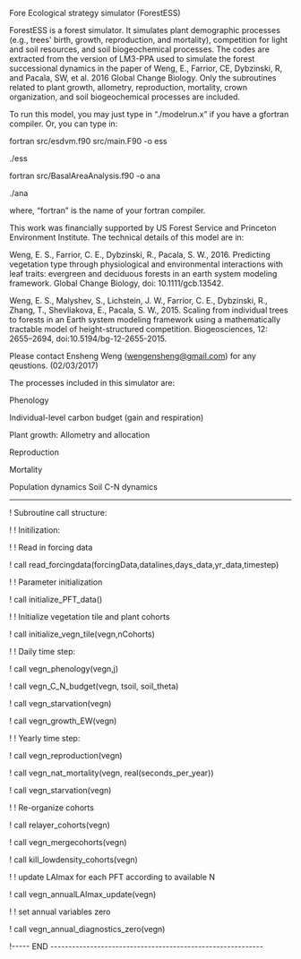 Fore Ecological strategy simulator (ForestESS)

ForestESS is a forest simulator. It simulates plant demographic processes (e.g., trees' birth, growth, reproduction, and mortality), competition for light and soil resources, and soil biogeochemical processes. The codes are extracted from the version of LM3-PPA used to simulate the forest successional dynamics in the paper of Weng, E., Farrior, CE, Dybzinski, R, and Pacala, SW, et al. 2016 Global Change Biology. Only the subroutines related to plant growth, allometry, reproduction, mortality, crown organization, and soil biogeochemical processes are included.  

To run this model, you may just type in “./modelrun.x” if you have a gfortran compiler.
Or, you can type in:

fortran src/esdvm.f90 src/main.F90 -o ess

./ess

fortran src/BasalAreaAnalysis.f90 -o ana

./ana

where, “fortran” is the name of your fortran compiler.

This work was financially supported by US Forest Service and Princeton Environment Institute. The technical details of this model are in: 

Weng, E. S., Farrior, C. E., Dybzinski, R., Pacala, S. W., 2016. Predicting vegetation type through physiological and environmental interactions with leaf traits: evergreen and deciduous forests in an earth system modeling framework. Global Change Biology,  doi: 10.1111/gcb.13542.

Weng, E. S., Malyshev, S., Lichstein, J. W., Farrior, C. E., Dybzinski, R., Zhang, T., Shevliakova, E., Pacala, S. W., 2015. Scaling from individual trees to forests in an Earth system modeling framework using a mathematically tractable model of height-structured competition. Biogeosciences, 12: 2655–2694, doi:10.5194/bg-12-2655-2015.

Please contact Ensheng Weng (wengensheng@gmail.com) for any qeustions. (02/03/2017)

The processes included in this simulator are:

Phenology

Individual-level carbon budget (gain and respiration)

Plant growth: Allometry and allocation

Reproduction

Mortality

Population dynamics
Soil C-N dynamics


----------------------------------------

! Subroutine call structure:

! ! Initilization:

!     ! Read in forcing data

!     call read_forcingdata(forcingData,datalines,days_data,yr_data,timestep)

!     ! Parameter initialization

!     call initialize_PFT_data()

!     ! Initialize vegetation tile and plant cohorts

!     call initialize_vegn_tile(vegn,nCohorts)

! ! Daily time step:

!        call vegn_phenology(vegn,j)

!        call vegn_C_N_budget(vegn, tsoil, soil_theta)

!        call vegn_starvation(vegn)

!        call vegn_growth_EW(vegn)

! ! Yearly time step:

!            call vegn_reproduction(vegn)

!            call vegn_nat_mortality(vegn, real(seconds_per_year))

!            call vegn_starvation(vegn)

!            ! Re-organize cohorts

!            call relayer_cohorts(vegn)

!            call vegn_mergecohorts(vegn)

!            call kill_lowdensity_cohorts(vegn)

!            ! update LAImax for each PFT according to available N

!            call vegn_annualLAImax_update(vegn)

!            ! set annual variables zero

!            call vegn_annual_diagnostics_zero(vegn)

!----- END -----------------------------------------------------------



